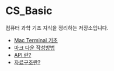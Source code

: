 # CS_Basic
컴퓨터 과학 기초 지식을 정리하는 저장소입니다.

* [Mac Terminal 기초](https://github.com/Deviloper-korea/CS_Basic/wiki/Mac-Terminal-기본-명령어)
* [마크 다운 작성방법](https://github.com/Deviloper-korea/CS_Basic/wiki/%5BMarkDown-작성법%5D)
* [API 란?](https://github.com/Deviloper-korea/CS_Basic/wiki/API-란%3F)
* [자료구조란?](https://github.com/Deviloper-korea/CS_Basic/wiki/자료구조-개념)

